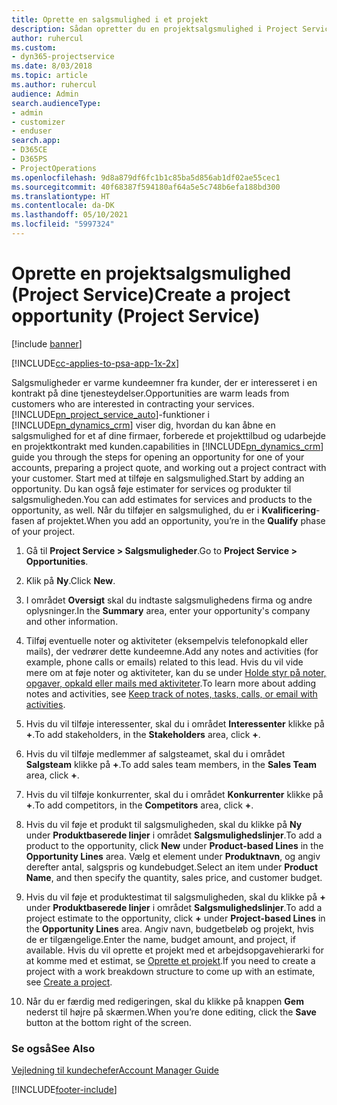 ```yaml
---
title: Oprette en salgsmulighed i et projekt
description: Sådan opretter du en projektsalgsmulighed i Project Service
author: ruhercul
ms.custom:
- dyn365-projectservice
ms.date: 8/03/2018
ms.topic: article
ms.author: ruhercul
audience: Admin
search.audienceType:
- admin
- customizer
- enduser
search.app:
- D365CE
- D365PS
- ProjectOperations
ms.openlocfilehash: 9d8a879df6fc1b1c85ba5d856ab1df02ae55cec1
ms.sourcegitcommit: 40f68387f594180af64a5e5c748b6efa188bd300
ms.translationtype: HT
ms.contentlocale: da-DK
ms.lasthandoff: 05/10/2021
ms.locfileid: "5997324"
---
```

# <a name="create-a-project-opportunity-project-service"></a><span data-ttu-id="71cb1-103">Oprette en projektsalgsmulighed (Project Service)</span><span class="sxs-lookup"><span data-stu-id="71cb1-103">Create a project opportunity (Project Service)</span></span>

[!include [banner](../includes/psa-now-project-operations.md)]

[!INCLUDE[cc-applies-to-psa-app-1x-2x](../includes/cc-applies-to-psa-app-1x-2x.md)]

<span data-ttu-id="71cb1-104">Salgsmuligheder er varme kundeemner fra kunder, der er interesseret i en kontrakt på dine tjenesteydelser.</span><span class="sxs-lookup"><span data-stu-id="71cb1-104">Opportunities are warm leads from customers who are interested in contracting your services.</span></span> [!INCLUDE[pn_project_service_auto](../includes/pn-project-service-auto.md)]<span data-ttu-id="71cb1-105">-funktioner i [!INCLUDE[pn_dynamics_crm](../includes/pn-dynamics-crm.md)] viser dig, hvordan du kan åbne en salgsmulighed for et af dine firmaer, forberede et projekttilbud og udarbejde en projektkontrakt med kunden.</span><span class="sxs-lookup"><span data-stu-id="71cb1-105">capabilities in [!INCLUDE[pn_dynamics_crm](../includes/pn-dynamics-crm.md)] guide you through the steps for opening an opportunity for one of your accounts, preparing a project quote, and working out a project contract with your customer.</span></span> <span data-ttu-id="71cb1-106">Start med at tilføje en salgsmulighed.</span><span class="sxs-lookup"><span data-stu-id="71cb1-106">Start by adding an opportunity.</span></span> <span data-ttu-id="71cb1-107">Du kan også føje estimater for services og produkter til salgsmuligheden.</span><span class="sxs-lookup"><span data-stu-id="71cb1-107">You can add estimates for services and products to the opportunity, as well.</span></span> <span data-ttu-id="71cb1-108">Når du tilføjer en salgsmulighed, du er i **Kvalificering**-fasen af projektet.</span><span class="sxs-lookup"><span data-stu-id="71cb1-108">When you add an opportunity, you’re in the **Qualify** phase of your project.</span></span>  
  
1.  <span data-ttu-id="71cb1-109">Gå til **Project Service > Salgsmuligheder**.</span><span class="sxs-lookup"><span data-stu-id="71cb1-109">Go to **Project Service > Opportunities**.</span></span>  
  
2.  <span data-ttu-id="71cb1-110">Klik på **Ny**.</span><span class="sxs-lookup"><span data-stu-id="71cb1-110">Click **New**.</span></span>  
  
3.  <span data-ttu-id="71cb1-111">I området **Oversigt** skal du indtaste salgsmulighedens firma og andre oplysninger.</span><span class="sxs-lookup"><span data-stu-id="71cb1-111">In the **Summary** area, enter your opportunity's company and other information.</span></span>  
  
4.  <span data-ttu-id="71cb1-112">Tilføj eventuelle noter og aktiviteter (eksempelvis telefonopkald eller mails), der vedrører dette kundeemne.</span><span class="sxs-lookup"><span data-stu-id="71cb1-112">Add any notes and activities (for example, phone calls or emails) related to this lead.</span></span> <span data-ttu-id="71cb1-113">Hvis du vil vide mere om at føje noter og aktiviteter, kan du se under [Holde styr på noter, opgaver, opkald eller mails med aktiviteter](/dynamics365/customerengagement/on-premises/basics/work-with-activities).</span><span class="sxs-lookup"><span data-stu-id="71cb1-113">To learn more about adding notes and activities, see [Keep track of notes, tasks, calls, or email with activities](/dynamics365/customerengagement/on-premises/basics/work-with-activities).</span></span>  
  
5.  <span data-ttu-id="71cb1-114">Hvis du vil tilføje interessenter, skal du i området **Interessenter** klikke på **+**.</span><span class="sxs-lookup"><span data-stu-id="71cb1-114">To add stakeholders, in the **Stakeholders** area, click **+**.</span></span>  
  
6.  <span data-ttu-id="71cb1-115">Hvis du vil tilføje medlemmer af salgsteamet, skal du i området **Salgsteam** klikke på **+**.</span><span class="sxs-lookup"><span data-stu-id="71cb1-115">To add sales team members, in the **Sales Team** area, click **+**.</span></span>  
  
7.  <span data-ttu-id="71cb1-116">Hvis du vil tilføje konkurrenter, skal du i området **Konkurrenter** klikke på **+**.</span><span class="sxs-lookup"><span data-stu-id="71cb1-116">To add competitors, in the **Competitors** area, click **+**.</span></span>  
  
8.  <span data-ttu-id="71cb1-117">Hvis du vil føje et produkt til salgsmuligheden, skal du klikke på **Ny** under **Produktbaserede linjer** i området **Salgsmulighedslinjer**.</span><span class="sxs-lookup"><span data-stu-id="71cb1-117">To add a product to the opportunity, click **New** under **Product-based Lines** in the **Opportunity Lines** area.</span></span> <span data-ttu-id="71cb1-118">Vælg et element under **Produktnavn**, og angiv derefter antal, salgspris og kundebudget.</span><span class="sxs-lookup"><span data-stu-id="71cb1-118">Select an item under **Product Name**, and then specify the quantity, sales price, and customer budget.</span></span>  
  
9. <span data-ttu-id="71cb1-119">Hvis du vil føje et produktestimat til salgsmuligheden, skal du klikke på **+** under **Produktbaserede linjer** i området **Salgsmulighedslinjer**.</span><span class="sxs-lookup"><span data-stu-id="71cb1-119">To add a project estimate to the opportunity, click **+** under **Project-based Lines** in the **Opportunity Lines** area.</span></span> <span data-ttu-id="71cb1-120">Angiv navn, budgetbeløb og projekt, hvis de er tilgængelige.</span><span class="sxs-lookup"><span data-stu-id="71cb1-120">Enter the name, budget amount, and project, if available.</span></span> <span data-ttu-id="71cb1-121">Hvis du vil oprette et projekt med et arbejdsopgavehierarki for at komme med et estimat, se [Oprette et projekt](../psa/create-project.md).</span><span class="sxs-lookup"><span data-stu-id="71cb1-121">If you need to create a project with a work breakdown structure to come up with an estimate, see [Create a project](../psa/create-project.md).</span></span>  
  
10. <span data-ttu-id="71cb1-122">Når du er færdig med redigeringen, skal du klikke på knappen **Gem** nederst til højre på skærmen.</span><span class="sxs-lookup"><span data-stu-id="71cb1-122">When you’re done editing, click the **Save** button at the bottom right of the screen.</span></span>  
  
### <a name="see-also"></a><span data-ttu-id="71cb1-123">Se også</span><span class="sxs-lookup"><span data-stu-id="71cb1-123">See Also</span></span>  
 [<span data-ttu-id="71cb1-124">Vejledning til kundechefer</span><span class="sxs-lookup"><span data-stu-id="71cb1-124">Account Manager Guide</span></span>](../psa/account-manager-guide.md)


[!INCLUDE[footer-include](../includes/footer-banner.md)]